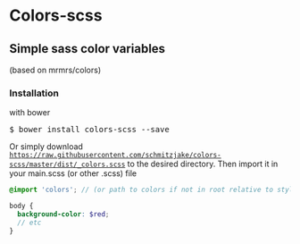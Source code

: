 Colors-scss
===========

## Simple sass color variables
(based on mrmrs/colors)

### Installation
with bower
<pre>$ bower install colors-scss --save</pre>
Or simply download <code>https://raw.githubusercontent.com/schmitzjake/colors-scss/master/dist/_colors.scss</code>
to the desired directory.
Then import it in your main.scss (or other .scss) file
```scss
@import 'colors'; // (or path to colors if not in root relative to stylesheet)

body {
  background-color: $red;
  // etc
}
```
